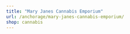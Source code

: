 ```yaml
---
title: "Mary Janes Cannabis Emporium"
url: /anchorage/mary-janes-cannabis-emporium/
shop: cannabis
---
```

